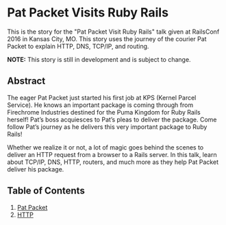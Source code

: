 # Pat Packet Visits Ruby Rails

This is the story for the "Pat Packet Visit Ruby Rails" talk given at RailsConf
2016 in Kansas City, MO. This story uses the journey of the courier Pat Packet
to explain HTTP, DNS, TCP/IP, and routing.

**NOTE:** This story is still in development and is subject to change.

## Abstract

The eager Pat Packet just started his first job at KPS (Kernel Parcel Service).
He knows an important package is coming through from Firechrome Industries
destined for the Puma Kingdom for Ruby Rails herself! Pat’s boss acquiesces to
Pat’s pleas to deliver the package. Come follow Pat’s journey as he delivers
this very important package to Ruby Rails!

Whether we realize it or not, a lot of magic goes behind the scenes to deliver
an HTTP request from a browser to a Rails server. In this talk, learn about
TCP/IP, DNS, HTTP, routers, and much more as they help Pat Packet deliver his
package.

## Table of Contents

1. [Pat Packet](pat-packet.md)
2. [HTTP](http.md)
